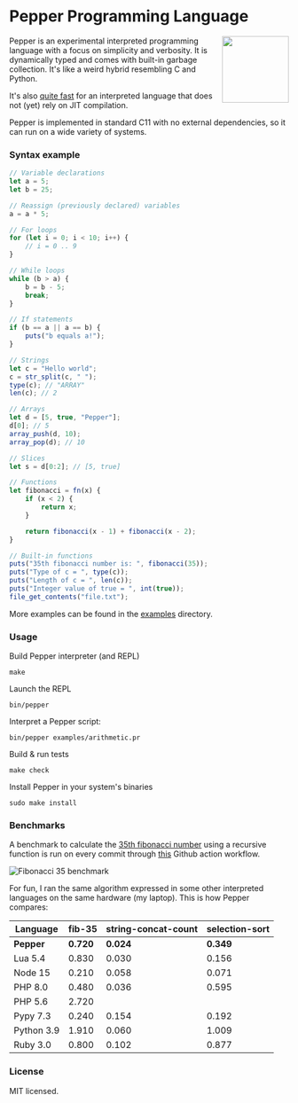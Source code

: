 # Pepper Programming Language

<img src="https://raw.githubusercontent.com/dannyvankooten/pepper-lang/master/misc/logo.png" width="120" height="120" align="right" />

Pepper is an experimental interpreted programming language with a focus on simplicity and verbosity. It is dynamically typed and comes with built-in garbage collection. It's like a weird hybrid resembling C and Python.

It's also [quite fast](#Benchmarks) for an interpreted language that does not (yet) rely on JIT compilation.

Pepper is implemented in standard C11 with no external dependencies, so it can run on a wide variety of systems.

### Syntax example 

```js
// Variable declarations
let a = 5;
let b = 25;

// Reassign (previously declared) variables
a = a * 5;

// For loops
for (let i = 0; i < 10; i++) {
    // i = 0 .. 9
}

// While loops
while (b > a) {
    b = b - 5;
    break;
}

// If statements
if (b == a || a == b) {
    puts("b equals a!");
}

// Strings
let c = "Hello world";
c = str_split(c, " "); 
type(c); // "ARRAY"
len(c); // 2 

// Arrays
let d = [5, true, "Pepper"];
d[0]; // 5
array_push(d, 10);
array_pop(d); // 10

// Slices
let s = d[0:2]; // [5, true]

// Functions
let fibonacci = fn(x) {
    if (x < 2) {
        return x;
    }

    return fibonacci(x - 1) + fibonacci(x - 2);
}

// Built-in functions
puts("35th fibonacci number is: ", fibonacci(35));
puts("Type of c = ", type(c));
puts("Length of c = ", len(c));
puts("Integer value of true = ", int(true));
file_get_contents("file.txt"); 
```

More examples can be found in the [examples](https://github.com/dannyvankooten/pepper-lang/tree/master/examples) directory.

### Usage

Build Pepper interpreter (and REPL)
```
make 
```

Launch the REPL
```
bin/pepper
```

Interpret a Pepper script: 
```
bin/pepper examples/arithmetic.pr
```

Build & run tests
```
make check
```

Install Pepper in your system's binaries
```
sudo make install
```

### Benchmarks

A benchmark to calculate the [35th fibonacci number](https://github.com/dannyvankooten/pepper-lang/blob/master/examples/fib35-recursive.pr) using a recursive function is run on every commit through [this](https://github.com/dannyvankooten/pepper-lang/actions/workflows/c.yml) Github action workflow.

![Fibonacci 35 benchmark](https://raw.githubusercontent.com/dannyvankooten/pepper-lang/master/misc/benchmarks/chart.jpg)

For fun, I ran the same algorithm expressed in some other interpreted languages on the same hardware (my laptop). This is how Pepper compares:

| Language   	| fib-35    	| string-concat-count 	| selection-sort 	|
|------------	|-----------	|---------------------	|----------------	|
| **Pepper** 	| **0.720** 	| **0.024**           	| **0.349**      	|
| Lua 5.4    	| 0.830     	| 0.030               	| 0.156          	|
| Node 15    	| 0.210     	| 0.058               	| 0.071          	|
| PHP 8.0    	| 0.480     	| 0.036               	| 0.595          	|
| PHP 5.6    	| 2.720     	|                     	|                	|
| Pypy 7.3   	| 0.240     	| 0.154               	| 0.192          	|
| Python 3.9 	| 1.910     	| 0.060               	| 1.009          	|
| Ruby 3.0   	| 0.800     	| 0.102               	| 0.877          	|

### License

MIT licensed. 
